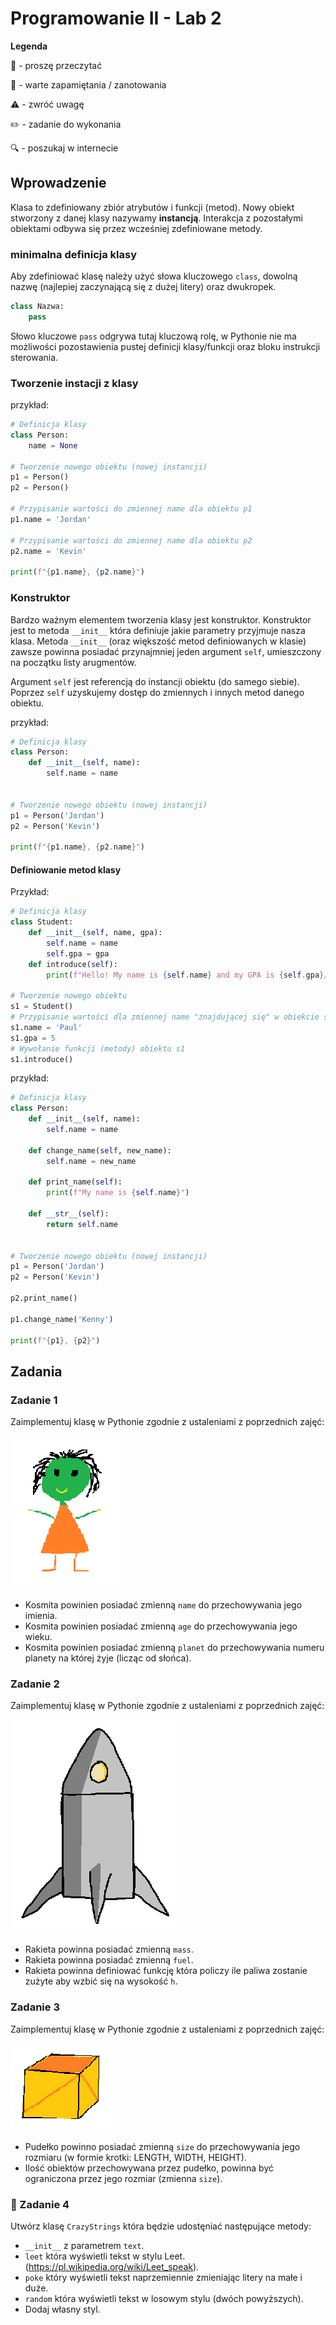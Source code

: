 # Programowanie II - Lab 2

**Legenda**

📖 - proszę przeczytać

📝 - warte zapamiętania / zanotowania

⚠️ - zwróć uwagę

✏️ - zadanie do wykonania

🔍 - poszukaj w internecie

## Wprowadzenie
Klasa to zdefiniowany zbiór atrybutów i funkcji (metod). Nowy obiekt stworzony z danej klasy nazywamy **instancją**. Interakcja z pozostałymi obiektami odbywa się przez wcześniej zdefiniowane metody.

### minimalna definicja klasy
Aby zdefiniować klasę należy użyć słowa kluczowego `class`, dowolną nazwę (najlepiej zaczynającą się z dużej litery) oraz dwukropek.
```python
class Nazwa:
    pass
```

Słowo kluczowe `pass` odgrywa tutaj kluczową rolę, w Pythonie nie ma możliwości pozostawienia pustej definicji klasy/funkcji oraz bloku instrukcji sterowania.

### Tworzenie instacji z klasy

przykład:
```python
# Definicja klasy
class Person:
    name = None

# Tworzenie nowego obiektu (nowej instancji)
p1 = Person()
p2 = Person()

# Przypisanie wartości do zmiennej name dla obiektu p1
p1.name = 'Jordan'

# Przypisanie wartości do zmiennej name dla obiektu p2
p2.name = 'Kevin'

print(f"{p1.name}, {p2.name}")
```

### Konstruktor
Bardzo ważnym elementem tworzenia klasy jest konstruktor. Konstruktor jest to metoda `__init__` która definiuje jakie parametry przyjmuje nasza klasa. 
Metoda `__init__` (oraz większość metod definiowanych w klasie) zawsze powinna posiadać przynajmniej jeden argument `self`, umieszczony na początku listy arugmentów.

Argument `self` jest referencją do instancji obiektu (do samego siebie). Poprzez `self` uzyskujemy dostęp do zmiennych i innych metod danego obiektu.

przykład:
```python
# Definicja klasy
class Person:
    def __init__(self, name):
        self.name = name
    

# Tworzenie nowego obiektu (nowej instancji)
p1 = Person('Jordan')
p2 = Person('Kevin')

print(f"{p1.name}, {p2.name}")
```


#### Definiowanie metod klasy

Przykład:
```python
# Definicja klasy
class Student:
    def __init__(self, name, gpa):
        self.name = name
        self.gpa = gpa
    def introduce(self):
        print(f"Hello! My name is {self.name} and my GPA is {self.gpa}/4.0 .")

# Tworzenie nowego obiektu
s1 = Student()
# Przypisanie wartości dla zmiennej name "znajdującej się" w obiekcie s1
s1.name = 'Paul'
s1.gpa = 5
# Wywołanie funkcji (metody) obiektu s1
s1.introduce()
```


przykład:
```python
# Definicja klasy
class Person:
    def __init__(self, name):
        self.name = name
    
    def change_name(self, new_name):
        self.name = new_name
        
    def print_name(self):
        print(f"My name is {self.name}")
        
    def __str__(self):
        return self.name
    

# Tworzenie nowego obiektu (nowej instancji)
p1 = Person('Jordan')
p2 = Person('Kevin')

p2.print_name()

p1.change_name('Kenny')

print(f"{p1}, {p2}")
```

## Zadania

### Zadanie 1


Zaimplementuj klasę w Pythonie zgodnie z ustaleniami z poprzednich zajęć:

![kosmita](./img/kosmita.png)

* Kosmita powinien posiadać zmienną `name` do przechowywania jego imienia.
* Kosmita powinien posiadać zmienną `age` do przechowywania jego wieku.
* Kosmita powinien posiadać zmienną `planet` do przechowywania numeru planety na której żyje (licząc od słońca).

### Zadanie 2

Zaimplementuj klasę w Pythonie zgodnie z ustaleniami z poprzednich zajęć:

![rakieta](./img/rakieta.png)

* Rakieta powinna posiadać zmienną `mass`.
* Rakieta powinna posiadać zmienną `fuel`.
* Rakieta powinna definiować funkcję która policzy ile paliwa zostanie zużyte aby wzbić się na wysokość `h`.

### Zadanie 3

Zaimplementuj klasę w Pythonie zgodnie z ustaleniami z poprzednich zajęć:

![pudelko](./img/pudelko.png)

* Pudełko powinno posiadać zmienną `size` do przechowywania jego rozmiaru (w formie krotki: LENGTH, WIDTH, HEIGHT).
* Ilość obiektów przechowywana przez pudełko, powinna być ograniczona przez jego rozmiar (zmienna `size`). 


### 🌟 Zadanie 4

Utwórz klasę `CrazyStrings` która będzie udostęniać następujące metody:
* `__init__` z parametrem `text`.
* `leet` która wyświetli tekst w stylu Leet. (https://pl.wikipedia.org/wiki/Leet_speak).
* `poke` który wyświetli tekst naprzemiennie zmieniając litery na małe i duże. 
* `random` która wyświetli tekst w losowym stylu (dwóch powyższych).
*  Dodaj własny styl.

